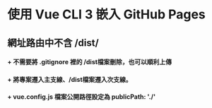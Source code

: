# 使用 Vue CLI 3 嵌入 GitHub Pages 
## 網址路由中不含 /dist/ 

#### + 不需要將 .gitignore 裡的 /dist檔案刪除，也可以順利上傳
#### + 將專案遷入主支線、/dist檔案遷入次支線。 
#### + vue.config.js 檔案公開路徑設定為  publicPath: './' 
